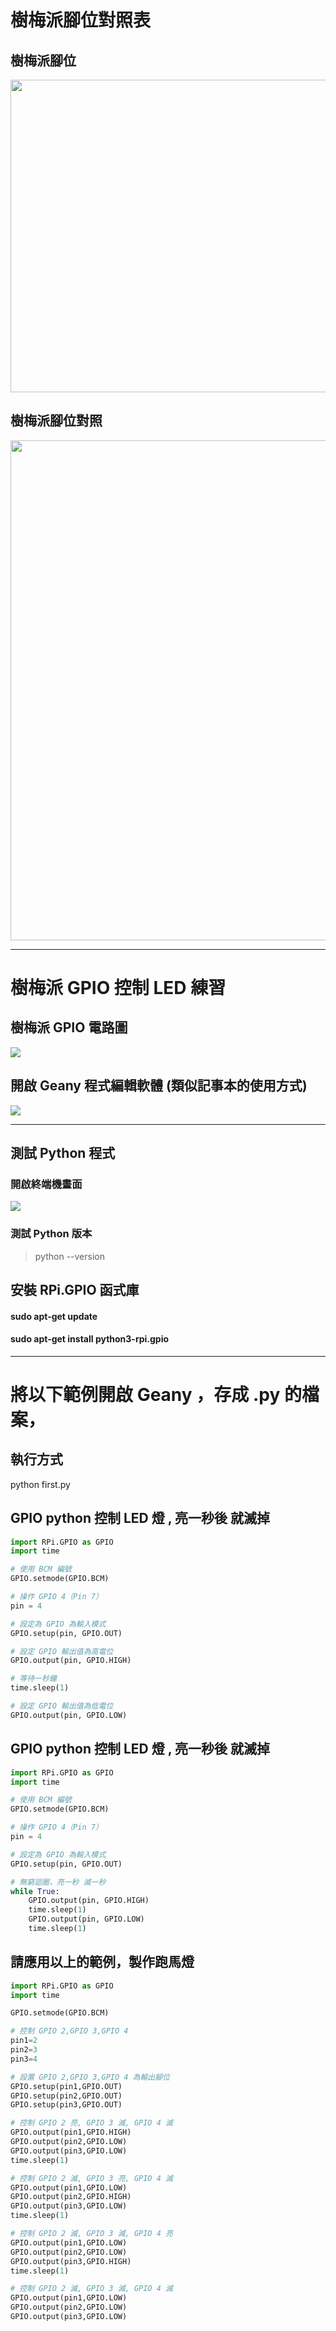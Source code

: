 # 樹梅派腳位對照表

## 樹梅派腳位<br>
<img src="pin1.jpg" width=800 height=500 />

## 樹梅派腳位對照<br>
<img src="pin2.jpg" width=600 height=800 />

<hr>

# 樹梅派 GPIO 控制 LED 練習
## 樹梅派 GPIO 電路圖 <br>
<img src="GPIO4.jpg" />




## 開啟 Geany 程式編輯軟體 (類似記事本的使用方式) <br>
<img src="geany.jpg" />

<hr>

## 測試 Python 程式
### 開啟終端機畫面 <br>
<img src="termin.jpg" />

### 測試 Python 版本
> python --version

## 安裝 RPi.GPIO 函式庫
#### sudo apt-get update
#### sudo apt-get install python3-rpi.gpio

<hr>

# 將以下範例開啟 Geany ，存成 .py 的檔案，
## 執行方式
python first.py

## GPIO python 控制 LED 燈 , 亮一秒後 就滅掉
``` python
import RPi.GPIO as GPIO 
import time

# 使用 BCM 編號
GPIO.setmode(GPIO.BCM)

# 操作 GPIO 4（Pin 7）
pin = 4

# 設定為 GPIO 為輸入模式
GPIO.setup(pin, GPIO.OUT)

# 設定 GPIO 輸出值為高電位
GPIO.output(pin, GPIO.HIGH)

# 等待一秒鐘
time.sleep(1)

# 設定 GPIO 輸出值為低電位
GPIO.output(pin, GPIO.LOW)

```

## GPIO python 控制 LED 燈 , 亮一秒後 就滅掉
``` python
import RPi.GPIO as GPIO 
import time

# 使用 BCM 編號
GPIO.setmode(GPIO.BCM)

# 操作 GPIO 4（Pin 7）
pin = 4

# 設定為 GPIO 為輸入模式
GPIO.setup(pin, GPIO.OUT)

# 無窮迴圈，亮一秒 滅一秒
while True:
    GPIO.output(pin, GPIO.HIGH)
    time.sleep(1)
    GPIO.output(pin, GPIO.LOW)
    time.sleep(1)

```

## 請應用以上的範例，製作跑馬燈
``` python
import RPi.GPIO as GPIO
import time

GPIO.setmode(GPIO.BCM)

# 控制 GPIO 2,GPIO 3,GPIO 4
pin1=2
pin2=3
pin3=4

# 設置 GPIO 2,GPIO 3,GPIO 4 為輸出腳位
GPIO.setup(pin1,GPIO.OUT)
GPIO.setup(pin2,GPIO.OUT)
GPIO.setup(pin3,GPIO.OUT)

# 控制 GPIO 2 亮, GPIO 3 滅, GPIO 4 滅
GPIO.output(pin1,GPIO.HIGH)
GPIO.output(pin2,GPIO.LOW)
GPIO.output(pin3,GPIO.LOW)
time.sleep(1)

# 控制 GPIO 2 滅, GPIO 3 亮, GPIO 4 滅
GPIO.output(pin1,GPIO.LOW)
GPIO.output(pin2,GPIO.HIGH)
GPIO.output(pin3,GPIO.LOW)
time.sleep(1)

# 控制 GPIO 2 滅, GPIO 3 滅, GPIO 4 亮
GPIO.output(pin1,GPIO.LOW)
GPIO.output(pin2,GPIO.LOW)
GPIO.output(pin3,GPIO.HIGH)
time.sleep(1)

# 控制 GPIO 2 滅, GPIO 3 滅, GPIO 4 滅
GPIO.output(pin1,GPIO.LOW)
GPIO.output(pin2,GPIO.LOW)
GPIO.output(pin3,GPIO.LOW)

```



